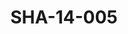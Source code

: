 ---
pid: SHA-14-005
title: SHA-14-005
language: en
collection: Sharhabil Ahmed
original_label: 
rights: Sharhabil Ahmed
location_of_original: Sharhabil Ahmed
photographer_or_studio: 
scanned_from: photograph 8.2 by 10
_date: '1965'
location: Tunisia
description: Sharhabil Ahmed Hassan Saroji and some others
additional_notes: 
permission_display: 'yes'
on_server: 'no'
on_website: 'no'
permalink: /archive/en/sha-14-005.html
layout: photo-page
---
